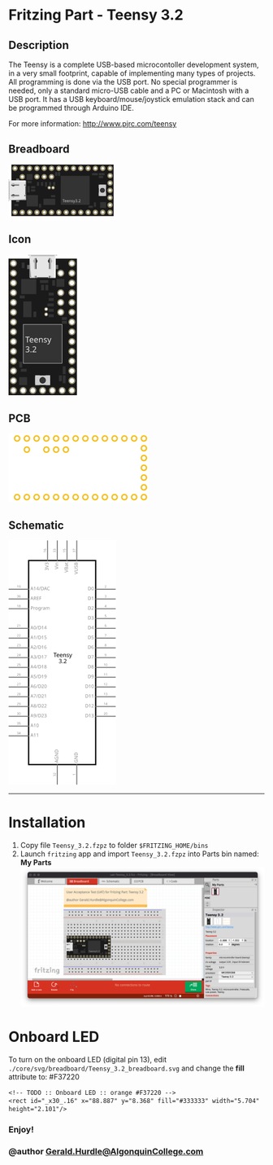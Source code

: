 # Fritzing Part - Teensy 3.2
## Description
The Teensy is a complete USB-based microcontoller development system, in a very small footprint, capable of implementing many types of projects. All programming is done via the USB port. No special programmer is needed, only a standard micro-USB cable and a PC or Macintosh with a USB port. It has a USB keyboard/mouse/joystick emulation stack and can be programmed through Arduino IDE.

For more information: http://www.pjrc.com/teensy

## Breadboard
![Teensy 3.2. breadboard](./core/svg/breadboard/Teensy_3.2_breadboard.svg)

## Icon
![Teensy 3.2. icon](./core/svg/icon/Teensy_3.2_icon.svg)

## PCB
![Teensy 3.2. pcb](./core/svg/pcb/Teensy_3.2_pcb.svg)

## Schematic
![Teensy 3.2. schematic](./core/svg/schematic/Teensy_3.2_schematic.svg)

***

# Installation
1. Copy file `Teensy_3.2.fzpz` to folder `$FRITZING_HOME/bins`
2. Launch `fritzing` app and import `Teensy_3.2.fzpz` into Parts bin named: **My Parts**
![Import Teensy_3.2.fzpz](./unit-test/uat-Teensy_3.2_breadboard.png)

# Onboard LED
To turn on the onboard LED (digital pin 13), edit `./core/svg/breadboard/Teensy_3.2_breadboard.svg` and change the **fill** attribute to: #F37220

    <!-- TODO :: Onboard LED :: orange #F37220 -->
    <rect id="_x30_.16" x="88.887" y="8.368" fill="#333333" width="5.704" height="2.101"/>

### Enjoy!
### @author Gerald.Hurdle@AlgonquinCollege.com